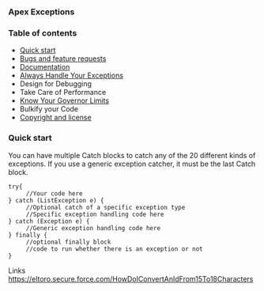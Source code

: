 ### Apex Exceptions


### Table of contents

- [Quick start](#quick-start)
- [Bugs and feature requests](#bugs-and-feature-requests)
- [Documentation](#documentation)
- [Always Handle Your Exceptions](Always-Handle-Your-Exceptions)
- Design for Debugging
- Take Care of Performance
- [Know Your Governor Limits](#Know-Your-Governor-Limits])
- Bulkify your Code
- [Copyright and license](#copyright-and-license)



### Quick start


You can have multiple Catch blocks to catch any of the 20 different kinds of exceptions. If you use a generic exception catcher, it must be the last Catch block.

```
try{
     //Your code here
} catch (ListException e) {
     //Optional catch of a specific exception type
     //Specific exception handling code here
} catch (Exception e) {
     //Generic exception handling code here
} finally {
     //optional finally block
     //code to run whether there is an exception or not
}

```




Links
https://eltoro.secure.force.com/HowDoIConvertAnIdFrom15To18Characters
